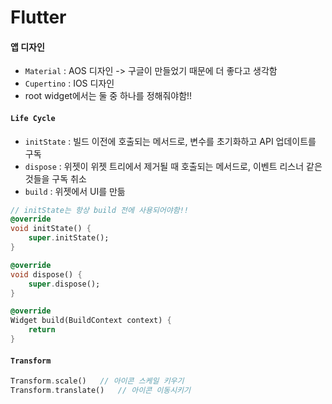 # Flutter



#### 앱 디자인

- `Material` : AOS 디자인 -> 구글이 만들었기 때문에 더 좋다고 생각함
- `Cupertino` : IOS 디자인
- root widget에서는 둘 중 하나를 정해줘야함!!



#### `Life Cycle`

- `initState` : 빌드 이전에 호출되는 메서드로, 변수를 초기화하고 API 업데이트를 구독
- `dispose` : 위젯이 위젯 트리에서 제거될 때 호출되는 메서드로, 이벤트 리스너 같은 것들을 구독 취소
- `build` : 위젯에서 UI를 만듦

```dart
// initState는 항상 build 전에 사용되어야함!!
@override
void initState() {
	super.initState(); 
}

@override
void dispose() {
	super.dispose();
}

@override
Widget build(BuildContext context) {
	return 
}
```





#### `Transform`

```dart
Transform.scale()	// 아이콘 스케일 키우기
Transform.translate()	// 아이콘 이동시키기
```





